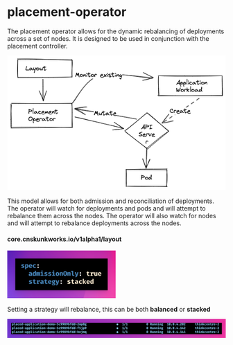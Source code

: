 # placement-operator

The placement operator allows for the dynamic rebalancing of deployments across a set of nodes. It is designed to be used in conjunction with the placement controller.

<img src="images/design.png" width="600px;"/>


This model allows for both admission and reconciliation of deployments. The operator will watch for deployments and pods and will attempt to rebalance them across the nodes. The operator will also watch for nodes and will attempt to rebalance deployments across the nodes.

#### core.cnskunkworks.io/v1alpha1/layout
<img src="images/02.png" width="250px;" />

Setting a strategy will rebalance, this can be both **balanced** or **stacked**

<img src="images/01.png" width="550px;" />